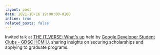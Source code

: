 ```yaml
---
layout: post
date: 2021-10-16 19:00:00-0100
inline: true
related_posts: false
---
```


Invited talk at [THE IT_VERSE: What's up](https://www.facebook.com/dsc.hcmiu/posts/pfbid027f5rjWqH4kCVpcqeTghAXFPjmAiTfBL45iGuc7WwzHv55LnF61Lf6ncP6dZCM9sLl) held by [Google Developer Student Clubs - GDSC HCMIU](https://gdg.community.dev/gdg-on-campus-vnu-hcm-international-university-ho-chi-minh-city-vietnam/), sharing insights on securing scholarships and applying to graduate programs.
